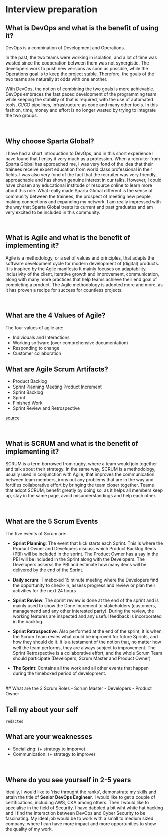 # Interview preparation

## What is DevOps and what is the benefit of using it?

DevOps is a combination of Development and Operations. 

In the past, the two teams were working in isolation, and a lot of time was wasted since the cooperation between them was not synergistic. The developers work to push new versions as soon as possible, while the Operations goal is to keep the project stable. Therefore, the goals of the two teams are naturally at odds with one another. 

With DevOps, the notion of combining the two goals is more achievable. DevOps embraces the fast paced development of the programming team while keeping the stability of that is required, with the use of automated tools, CI/CD pipelines, infrastructure as code and many other tools.
In this fashion, time, money and effort is no longer wasted by trying to integrate the two groups.

<br>

## Why choose Sparta Global?

I have had a short introduction to DevOps, and in this short experience I have found that I enjoy it very much as a profession. 
When a recruiter from Sparta Global has approached me, I was very fond of the idea that their trainees receive expert education from world class professional in their fields. I was also very fond of the fact that the recruiter was very friendly, approachable and has shown genuine interest in our talks.
However, I could have chosen any educational institude or resource online to learn more about this role. What really made Sparta Global different is the sense of community between the trainees, the prospect of meeting new people, making connections and expanding my network.
I am really impressed with the way that Sparta Global treats its current and past graduates and am very excited to be included in this community.

<br>

## What is Agile and what is the benefit of implementing it?

Agile is a methodology, or a set of values and principles, that adapts the software development cycle for modern development of (digital) products.
It is inspired by the Agile manifesto
It mainly focuses on adaptability, inclusivity of the client, iterative growth and improvement, communication, along with many more practices that help teams achieve their end goal of completing a product.
The Agile methodology is adopted more and more, as it has proven a recipe for success for countless projects. 

<br>

## What are the 4 Values of Agile?
The four values of agile are:
- Individuals and Interactions
- Working software (over comprehensive documentation)
- Responding to change
- Customer collaboration

## What are Agile Scrum Artifacts?
- Product Backlog
- Sprint Planning Meeting Product Increment
- Sprint Backlog
- Sprint
- Finished Work
- Sprint Review and Retrospective

[source](https://www.atlassian.com/agile/scrum/artifacts)

<br>

## What is SCRUM and what is the benefit of implementing it?

SCRUM is a term borrowed from rugby, where a team would join together and talk about their strategy. In the same way, SCRUM is a methodology,
usually used in conjunction with Agile, that improves the communication between team members, irons out any problems that are in the way and fortifies collaborative effort by bringing the team closer together.
Teams that adopt SCRUM, benefit greatly by doing so, as it helps all members keep up, stay in the same page, avoid misunderstandings and help each other.

<br>

## What are the 5 Scrum Events
The five events of Scrum are:
- **Sprint Planning**:
  The event that kick starts each Sprint. This is where the Product Owner and Developers discuss which Product Backlog Items (PBI) will be included in the sprint. 
  The Product Owner has a say in the PBI will be included in the Sprint along with the Developers. The Developers asserss the PBI and estimate how many items will be delivered by the end of the Sprint.
- **Daily scrum**:
  Timeboxed 15 minute meeting where the Developers find the opportunity to check-in, assess progress and review or plan their activities for the next 24 hours

- **Sprint Review**:
  The sprint review is done at the end of the sprint and is mainly used to show the Done Increment to stakeholders (customers, managemend and any other interested party). 
  During the review, the working features are inspected and any useful feedback is incorporated in the backlog.

- **Sprint Retrospective**:
  Also performed at the end of the sprint, it is when the Scrum Team revies what could be improved for future Sprints, and how they should do it.
  It is a testament of the notion that, no matter how well the team performs, they are always subject to improvement.
  The Sprint Retrospective is a collaborative effort, and the whole Scrum Team should participate (Developers, Scrum Master and Product Owner)

- **The Sprint**:
  Contains all the work and all other events that happen during the timeboxed period of development.


<br>
## What are the 3 Scrum Roles
- Scrum Master
- Developers
- Product Owner

<br>

## Tell my about your self
`redacted`
<br>

## What are your weaknesses
- Socializing: (+ strategy to imporve)
- Communication: (+ strategy to improve)
<br>

## Where do you see yourself in 2-5 years

Ideally, I would like to 'rise throught the ranks', demonstrate my skills and attain the title of **Senior DevOps Engineer**. I would like to get a couple of certifications, including AWS, CKA among others. 
Then I would like to specialise in the field of Security. I have dabbled a bit wiht white hat hacking and I find the interaction between DevOps and Cyber Security to be fascinating. 
My ideal job would be to work with a small to medium sized company, where I can have more impact and more opportunities to show the quality of my work. 
